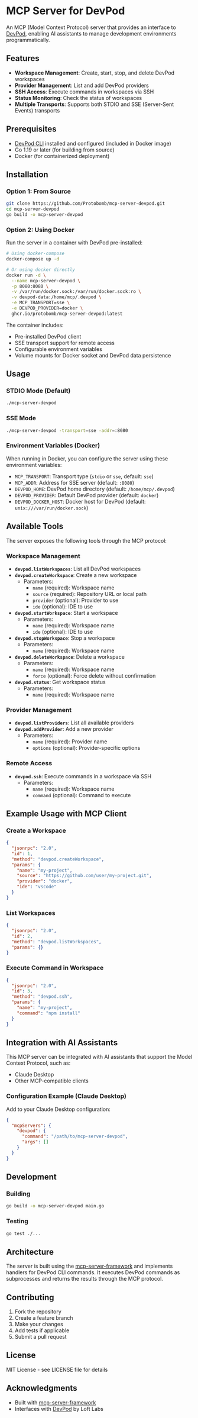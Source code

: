 # MCP Server for DevPod

An MCP (Model Context Protocol) server that provides an interface to [DevPod](https://devpod.sh/), enabling AI assistants to manage development environments programmatically.

## Features

- **Workspace Management**: Create, start, stop, and delete DevPod workspaces
- **Provider Management**: List and add DevPod providers
- **SSH Access**: Execute commands in workspaces via SSH
- **Status Monitoring**: Check the status of workspaces
- **Multiple Transports**: Supports both STDIO and SSE (Server-Sent Events) transports

## Prerequisites

- [DevPod CLI](https://devpod.sh/docs/getting-started/install) installed and configured (included in Docker image)
- Go 1.19 or later (for building from source)
- Docker (for containerized deployment)

## Installation

### Option 1: From Source

```bash
git clone https://github.com/Protobomb/mcp-server-devpod.git
cd mcp-server-devpod
go build -o mcp-server-devpod
```

### Option 2: Using Docker

Run the server in a container with DevPod pre-installed:

```bash
# Using docker-compose
docker-compose up -d

# Or using docker directly
docker run -d \
  --name mcp-server-devpod \
  -p 8080:8080 \
  -v /var/run/docker.sock:/var/run/docker.sock:ro \
  -v devpod-data:/home/mcp/.devpod \
  -e MCP_TRANSPORT=sse \
  -e DEVPOD_PROVIDER=docker \
  ghcr.io/protobomb/mcp-server-devpod:latest
```

The container includes:
- Pre-installed DevPod client
- SSE transport support for remote access
- Configurable environment variables
- Volume mounts for Docker socket and DevPod data persistence

## Usage

### STDIO Mode (Default)

```bash
./mcp-server-devpod
```

### SSE Mode

```bash
./mcp-server-devpod -transport=sse -addr=:8080
```

### Environment Variables (Docker)

When running in Docker, you can configure the server using these environment variables:

- `MCP_TRANSPORT`: Transport type (`stdio` or `sse`, default: `sse`)
- `MCP_ADDR`: Address for SSE server (default: `:8080`)
- `DEVPOD_HOME`: DevPod home directory (default: `/home/mcp/.devpod`)
- `DEVPOD_PROVIDER`: Default DevPod provider (default: `docker`)
- `DEVPOD_DOCKER_HOST`: Docker host for DevPod (default: `unix:///var/run/docker.sock`)

## Available Tools

The server exposes the following tools through the MCP protocol:

### Workspace Management

- **`devpod.listWorkspaces`**: List all DevPod workspaces
- **`devpod.createWorkspace`**: Create a new workspace
  - Parameters:
    - `name` (required): Workspace name
    - `source` (required): Repository URL or local path
    - `provider` (optional): Provider to use
    - `ide` (optional): IDE to use
- **`devpod.startWorkspace`**: Start a workspace
  - Parameters:
    - `name` (required): Workspace name
    - `ide` (optional): IDE to use
- **`devpod.stopWorkspace`**: Stop a workspace
  - Parameters:
    - `name` (required): Workspace name
- **`devpod.deleteWorkspace`**: Delete a workspace
  - Parameters:
    - `name` (required): Workspace name
    - `force` (optional): Force delete without confirmation
- **`devpod.status`**: Get workspace status
  - Parameters:
    - `name` (required): Workspace name

### Provider Management

- **`devpod.listProviders`**: List all available providers
- **`devpod.addProvider`**: Add a new provider
  - Parameters:
    - `name` (required): Provider name
    - `options` (optional): Provider-specific options

### Remote Access

- **`devpod.ssh`**: Execute commands in a workspace via SSH
  - Parameters:
    - `name` (required): Workspace name
    - `command` (optional): Command to execute

## Example Usage with MCP Client

### Create a Workspace

```json
{
  "jsonrpc": "2.0",
  "id": 1,
  "method": "devpod.createWorkspace",
  "params": {
    "name": "my-project",
    "source": "https://github.com/user/my-project.git",
    "provider": "docker",
    "ide": "vscode"
  }
}
```

### List Workspaces

```json
{
  "jsonrpc": "2.0",
  "id": 2,
  "method": "devpod.listWorkspaces",
  "params": {}
}
```

### Execute Command in Workspace

```json
{
  "jsonrpc": "2.0",
  "id": 3,
  "method": "devpod.ssh",
  "params": {
    "name": "my-project",
    "command": "npm install"
  }
}
```

## Integration with AI Assistants

This MCP server can be integrated with AI assistants that support the Model Context Protocol, such as:

- Claude Desktop
- Other MCP-compatible clients

### Configuration Example (Claude Desktop)

Add to your Claude Desktop configuration:

```json
{
  "mcpServers": {
    "devpod": {
      "command": "/path/to/mcp-server-devpod",
      "args": []
    }
  }
}
```

## Development

### Building

```bash
go build -o mcp-server-devpod main.go
```

### Testing

```bash
go test ./...
```

## Architecture

The server is built using the [mcp-server-framework](https://github.com/Protobomb/mcp-server-framework) and implements handlers for DevPod CLI commands. It executes DevPod commands as subprocesses and returns the results through the MCP protocol.

## Contributing

1. Fork the repository
2. Create a feature branch
3. Make your changes
4. Add tests if applicable
5. Submit a pull request

## License

MIT License - see LICENSE file for details

## Acknowledgments

- Built with [mcp-server-framework](https://github.com/Protobomb/mcp-server-framework)
- Interfaces with [DevPod](https://devpod.sh/) by Loft Labs
